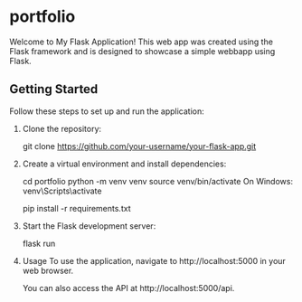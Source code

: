 # portfolio

Welcome to My Flask Application! This web app was created using the Flask framework and is designed to showcase a simple webbapp using Flask.
## Getting Started

Follow these steps to set up and run the application:

1. Clone the repository:
   
   git clone https://github.com/your-username/your-flask-app.git

2. Create a virtual environment and install dependencies:
   
     cd portfolio
     python -m venv venv
     source venv/bin/activate 
     On Windows: venv\Scripts\activate
  
     pip install -r requirements.txt

3. Start the Flask development server:
   
   flask run

4. Usage
     To use the application, navigate to http://localhost:5000 in your web browser.

     You can also access the API at http://localhost:5000/api.

